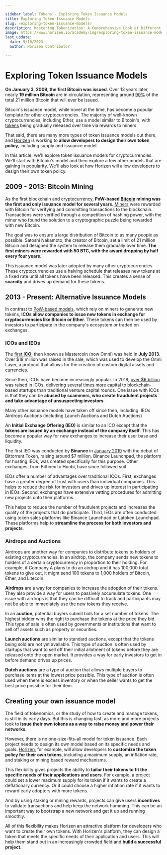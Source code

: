 ```yaml
---

sidebar_label: Tokens - Exploring Token Issuance Models
title: Exploring Token Issuance Models
slug: /exploring-token-issuance-models/
description: Mastering Tokenization: A Comprehensive Look at Different Token Issuance Models
image: https://www.horizen.io/academy/img/exploring-token-issuance-models/
last_update:
  date: 9/10/2023
  author: Horizen Contributor

---
```

# Exploring Token Issuance Models

**On January 3, 2009, the first Bitcoin was issued**. Over 13 years later, nearly **19 million Bitcoin** are in circulation, representing around [90%](https://www.businessinsider.in/investment/news/bitcoin-limited-supply-has-driven-up-its-value-nearly-90-percent-has-be/articleshow/85349471.cms) of the total 21 million Bitcoin that will ever be issued. 

Bitcoin's issuance model, while novel at the time, has become a popular template for other cryptocurrencies. The majority of well-known cryptocurrencies, including Ether, use a model similar to Bitcoin's, with [tokens](https://www.horizen.io/academy/what-is-a-token/) being gradually released over time via rewards to miners. 

That said, there are many more types of token issuance models out there, and [Horizen](https://www.horizen.io/) is working to **allow developers to design their own token policy**, including supply and issuance model.

In this article, we'll explore token issuance models for cryptocurrencies. We'll start with Bitcoin's model and then explore a few other models that are gaining in popularity. We'll also look at how Horizen will allow developers to design their own token policy.
## 2009 - 2013: Bitcoin Mining
As the first blockchain and cryptocurrency, **PoW-based [Bitcoin](https://www.horizen.io/academy/bitcoin-glossary/) mining was the first and only issuance model for several years**. [Miners](https://www.horizen.io/academy/mining-in-blockchain/) were rewarded with Bitcoin for verifying and committing transactions to the blockchain. Transactions were verified through a competition of hashing power, with the miner who found the solution to a cryptographic puzzle being rewarded with new Bitcoin.

The goal was to ensure a large distribution of Bitcoin to as many people as possible. Satoshi Nakamoto, the creator of Bitcoin, set a limit of 21 million Bitcoin and designed the system to release them gradually over time. **The first miners were rewarded with 50 BTC, with the award dropping by half every four years**.

This issuance model was later adopted by many other cryptocurrencies. These cryptocurrencies use a halving schedule that releases new tokens at a fixed rate until all tokens have been released. This creates a sense of **scarcity** and drives up demand for these tokens.
## 2013 - Present: Alternative Issuance Models
In contrast to [PoW-based models](https://www.horizen.io/academy/pos-vs-pow/#proof-of-work---pow), which rely on miners to generate new tokens, **ICOs allow companies to issue new tokens in exchange for cryptocurrencies like Bitcoin or Ether**. These tokens can then be used by investors to participate in the company's ecosystem or traded on exchanges.
### ICOs and IEOs
The [first **ICO**](https://www.forbes.com/sites/laurashin/2017/09/21/heres-the-man-who-created-icos-and-this-is-the-new-token-hes-backing/), then known as Mastercoin (now Omni) was held in **July 2013**. Over $18 million was raised in the sale, which was used to develop the Omni Layer, a protocol that allows for the creation of custom digital assets and currencies.

Since then, ICOs have become increasingly popular. In 2018, [over $6 billion](https://www.coindesk.com/markets/2018/04/19/63-billion-2018-ico-funding-has-passed-2017s-total/) was raised in ICOs, delivering [several times more capital](https://appinventiv.com/blog/venture-capitalist-vs-initial-coin-offering/#:~:text=Since%202017%2C%20ICOs%20have%20delivered,startups%20than%20traditional%20VC%20rounds.) to blockchain-based startups than traditional venture capital rounds. One issue with ICOs is that they can be **abused by scammers, who create fraudulent projects and take advantage of unsuspecting investors**.

Many other issuance models have taken off since then, including:
IEOs
Airdrops
Auctions (including Launch Auctions and Dutch Auctions)

An **Initial Exchange Offering (IEO)** is similar to an ICO except that the **tokens are issued by an exchange instead of the company itself**. This has become a popular way for new exchanges to increase their user base and liquidity.

The first IEO was conducted by **Binance** in [January 2019](https://medium.com/cointracker/binance-and-the-rise-of-the-initial-exchange-offering-ieo-c45802e97fd3) with the debut of Bittorrent Token, raising around $7 million. Binance Launchpad, the platform for hosting IEOs, was created specifically for this purpose. Other exchanges, from Bitfinex to Huobi, have since followed suit.

IEOs offer a number of advantages over traditional ICOs. First, exchanges have a greater degree of trust with users than individual companies. This helps to reduce the risk for investors and drives up interest in participating in IEOs. Second, exchanges have extensive vetting procedures for admitting new projects onto their platforms. 

This helps to reduce the number of fraudulent projects and increases the quality of the projects that do participate. Third, IEOs are often conducted using token sales platforms like Binance Launchpad or Latoken Launchpad. These platforms help to **streamline the process for both investors and projects**.
### Airdrops and Auctions
Airdrops are another way for companies to distribute tokens to holders of existing cryptocurrencies. In an airdrop, the company sends new tokens to holders of a certain cryptocurrency in proportion to their holding. For example, if Company A plans to do an airdrop and it has 100,000 total tokens to give out, it might send 100 tokens to 1,000 holders of Bitcoin, Ether, and Litecoin.

**Airdrops** are a way for companies to increase the adoption of their tokens. They also provide a way for users to passively accumulate tokens. One issue with airdrops is that they can be difficult to track and participants may not be able to immediately use the new tokens they receive.

In an **auction**, potential buyers submit bids for a set number of tokens. The highest bidder wins the right to purchase the tokens at the price they bid. This type of sale is often used by governments or institutions that want to sell off assets such as property or securities.

**Launch auctions** are similar to standard auctions, except that the tokens being sold are not yet available. This type of auction is often used by startups that want to sell off their initial allotment of tokens before they are released onto the open market. It provides a way for early investors to get in before demand drives up prices.

**Dutch auctions** are a type of auction that allows multiple buyers to purchase items at the lowest price possible. This type of auction is often used when there is excess inventory or when the seller wants to get the best price possible for their item.
## Creating your own issuance model
The field of tokenomics, or the study of how to create and manage tokens, is still in its early days. But this is changing fast, as more and more projects look to **issue their own tokens as a way to raise money and power their networks**.

However, there is no one-size-fits-all model for token issuance. Each project needs to design its own model based on its specific needs and goals. [Horizen](https://www.horizen.io/), for example, will allow developers to **customize the token policy for their own tokens**, including a maximum supply, an inflation rate, and staking or mining based reward mechanisms.

This flexibility gives projects the ability to **tailor their tokens to fit the specific needs of their applications and users**. For example, a project could set a lower maximum supply for its token if it wants to create a deflationary currency. Or it could choose a higher inflation rate if it wants to reward early adopters with more tokens.

And by using staking or mining rewards, projects can give users **incentives** to validate transactions and help keep the network humming. This can be an important way to bootstrap a new network and get it up and running smoothly.

All of this flexibility makes Horizen an attractive platform for developers who want to create their own tokens. With Horizen's platform, they can design a token that meets the specific needs of their application and users. This will help them stand out in an increasingly crowded field and **build a successful project**.
